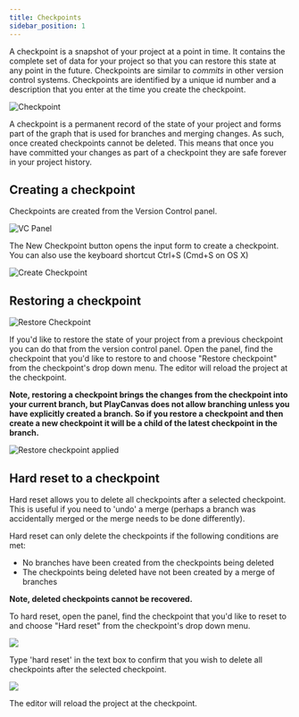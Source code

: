 ```yaml
---
title: Checkpoints
sidebar_position: 1
---
```


A checkpoint is a snapshot of your project at a point in time. It contains the complete set of data for your project so that you can restore this state at any point in the future. Checkpoints are similar to *commits* in other version control systems. Checkpoints are identified by a unique id number and a description that you enter at the time you create the checkpoint.

![Checkpoint][1]

A checkpoint is a permanent record of the state of your project and forms part of the graph that is used for branches and merging changes. As such, once created checkpoints cannot be deleted. This means that once you have committed your changes as part of a checkpoint they are safe forever in your project history.

## Creating a checkpoint

Checkpoints are created from the Version Control panel.

![VC Panel][2]

The New Checkpoint button opens the input form to create a checkpoint. You can also use the keyboard shortcut Ctrl+S (Cmd+S on OS X)

![Create Checkpoint][3]

## Restoring a checkpoint

![Restore Checkpoint][4]

If you'd like to restore the state of your project from a previous checkpoint you can do that from the version control panel. Open the panel, find the checkpoint that you'd like to restore to and choose "Restore checkpoint" from the checkpoint's drop down menu. The editor will reload the project at the checkpoint.

**Note, restoring a checkpoint brings the changes from the checkpoint into your current branch, but PlayCanvas does not allow branching unless you have explicitly created a branch. So if you restore a checkpoint and then create a new checkpoint it will be a child of the latest checkpoint in the branch.**

![Restore checkpoint applied][5]

## Hard reset to a checkpoint

Hard reset allows you to delete all checkpoints after a selected checkpoint. This is useful if you need to 'undo' a merge (perhaps a branch was accidentally merged or the merge needs to be done differently).

Hard reset can only delete the checkpoints if the following conditions are met:

- No branches have been created from the checkpoints being deleted
- The checkpoints being deleted have not been created by a merge of branches

**Note, deleted checkpoints cannot be recovered.**

To hard reset, open the panel, find the checkpoint that you'd like to reset to and choose "Hard reset" from the checkpoint's drop down menu.

![][hard-reset]

Type 'hard reset' in the text box to confirm that you wish to delete all checkpoints after the selected checkpoint.

![][hard-reset-confirm]

The editor will reload the project at the checkpoint.

[1]: /images/user-manual/version-control/checkpoint.jpg
[2]: /images/user-manual/version-control/vc-panel.jpg
[3]: /images/user-manual/version-control/create-checkpoint.jpg
[4]: /images/user-manual/version-control/restore-checkpoint.jpg
[5]: /images/user-manual/version-control/restore-checkpoint-applied.png
[hard-reset-confirm]: /images/user-manual/version-control/hard-reset-confirm.png
[hard-reset]: /images/user-manual/version-control/hard-reset.png